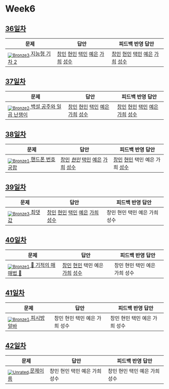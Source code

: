 [Unrated]: https://user-images.githubusercontent.com/33937365/126247607-85783912-c11a-4d50-ac36-8cc7dcb75cd2.png
[Bronze5]: https://user-images.githubusercontent.com/33937365/126247611-e362d727-17a4-4737-a232-5827e185ab7c.png
[Bronze4]: https://user-images.githubusercontent.com/33937365/126247612-89cbc675-e1d4-43a2-950b-1cb014dca697.png
[Bronze3]: https://user-images.githubusercontent.com/33937365/126247613-b8408610-7bc4-40f8-804f-a30a45ddbb68.png
[Bronze2]: https://user-images.githubusercontent.com/33937365/126247614-d85dc6ff-a520-4c00-82bd-eb593b156bd8.png
[Bronze1]: https://user-images.githubusercontent.com/33937365/126247616-04b2ab30-9891-4b7b-8cb4-38e99b97e834.png
[Silver5]: https://user-images.githubusercontent.com/33937365/126247618-38c5c905-672b-4d75-808e-8a7d45ea577d.png
[Silver4]: https://user-images.githubusercontent.com/33937365/126247620-ba2d1b96-b0aa-4b88-80c5-71569c69bbc3.png
[Silver3]: https://user-images.githubusercontent.com/33937365/126247621-1b55b7f4-3a79-4348-8a63-f00c1813853e.png
[Silver2]: https://user-images.githubusercontent.com/33937365/126247622-a83b30a9-6618-4593-b775-6f6730afd3f6.png
[Silver1]: https://user-images.githubusercontent.com/33937365/126247625-8d82f8ab-6f95-4ef8-a243-be31f548596e.png

# Week6

## [36일차](Day36)

| 문제                 | 답안 | 피드백 반영 답안 |
| -------------------- | ---- | ---------------- |
| [<sub>![Bronze3]</sub> 지능형 기차 2](https://www.acmicpc.net/problem/2460) | [창민](Day36/kcm_2460.java) [현민](Day36/shm_2460.java) [택민](Day36/jtm_2460.java) [예은](Day36/lye_2460.py) [가희](Day36/kkh_2460.py) [성수](Day36/ass_2460.java) | [창민](Day36/kcm_fb_2460.java) [현민](Day36/shm_2460.java) [택민](Day36/jtm_2460.java)  [예은](Day36/lye_2460.py) [가희](Day36/kkh_2460.py) [성수](Day36/ass_2460_fb.java)             |


## [37일차](Day37)

| 문제                 | 답안 | 피드백 반영 답안 |
| -------------------- | ---- | ---------------- |
| [<sub>![Bronze2]</sub> 백설 공주와 일곱 난쟁이](https://www.acmicpc.net/problem/3040) | [창민](Day37/kcm_3040.java) [현민](Day37/shm_3040.java) [택민](Day37/jtm_3040.java) [예은](Day37/lye_3040.py) [가희](Day37/kkh_3040.py) [성수](Day37/ass_3040.java) | [창민](Day37/kcm_fb_3040.java) [현민](Day37/shm_3040.java) [택민](Day37/jtm_fb_3040.java) [예은](Day37/lye_3040.py) [가희](Day37/kkh_fb_3040.py) [성수](Day37/ass_fb_3040.java)             |

## [38일차](Day38)

| 문제                 | 답안 | 피드백 반영 답안 |
| -------------------- | ---- | ---------------- |
| [<sub>![Bronze1]</sub> 핸드폰 번호 궁합](https://www.acmicpc.net/problem/17202) | [창민](Day38/kcm_17202.java) *[현민](Day38/shm_17202.java)* [택민](Day38/jtm_17202.java) [예은](Day38/lye_17202.py) [가희](Day38/kkh_17202.py) [성수](Day38/ass_17202.java) | [창민](Day38/kcm_fb_17202.java) [현민](Day38/shm_17202_fb.java) 택민 예은 가희 [성수](Day38/ass_fb_17202.java)             |

## [39일차](Day39)

| 문제                 | 답안 | 피드백 반영 답안 |
| -------------------- | ---- | ---------------- |
| [<sub>![Bronze3]</sub> 최댓값](https://www.acmicpc.net/problem/2566) | [창민](Day39/kcm_2566.java) [현민](Day39/shm_2566.java) [택민](Day39/jtm_2566.java) [예은](Day39/lye_2566.py) [가희](Day39/kkh_2566.py) [성수](Day39/ass_2566.java) | 창민 현민 택민 예은 가희 성수             |

## [40일차](Day40)

| 문제                 | 답안 | 피드백 반영 답안 |
| -------------------- | ---- | ---------------- |
| [<sub>![Bronze1]</sub> 🐜 기적의 매매법 🐜](https://www.acmicpc.net/problem/20546) | [창민](Day40/kcm_20546.java) [현민](Day40/shm_20546.java) 택민 예은 [가희](Day39/kkh_20546.py) [성수](Day40/ass_20546.java) | 창민 현민 택민 예은 가희 성수             |

## [41일차](Day41)

| 문제                 | 답안 | 피드백 반영 답안 |
| -------------------- | ---- | ---------------- |
| [<sub>![Bronze1]</sub> 피시방 알바](https://www.acmicpc.net/problem/1453) | 창민 현민 택민 예은 가희 성수 | 창민 현민 택민 예은 가희 성수             |

## [42일차](Day42)

| 문제                 | 답안 | 피드백 반영 답안 |
| -------------------- | ---- | ---------------- |
| [<sub>![Unrated]</sub> 문제이름](문제링크) | 창민 현민 택민 예은 가희 성수 | 창민 현민 택민 예은 가희 성수             |
